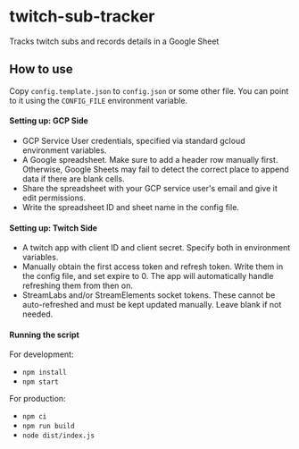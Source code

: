 # twitch-sub-tracker
Tracks twitch subs and records details in a Google Sheet

## How to use

Copy `config.template.json` to `config.json` or some other file. You can point to it using the `CONFIG_FILE` environment variable.

#### Setting up: GCP Side

- GCP Service User credentials, specified via standard gcloud environment variables.
- A Google spreadsheet. Make sure to add a header row manually first. Otherwise, Google Sheets may fail to detect the correct place to append data if there are blank cells. 
- Share the spreadsheet with your GCP service user's email and give it edit permissions.
- Write the spreadsheet ID and sheet name in the config file.

#### Setting up: Twitch Side

- A twitch app with client ID and client secret. Specify both in environment variables.
- Manually obtain the first access token and refresh token. Write them in the config file, and set expire to 0. The app will automatically handle refreshing them from then on.
- StreamLabs and/or StreamElements socket tokens. These cannot be auto-refreshed and must be kept updated manually. Leave blank if not needed.

#### Running the script

For development:
- `npm install`
- `npm start` 

For production:
- `npm ci`
- `npm run build`
- `node dist/index.js`
